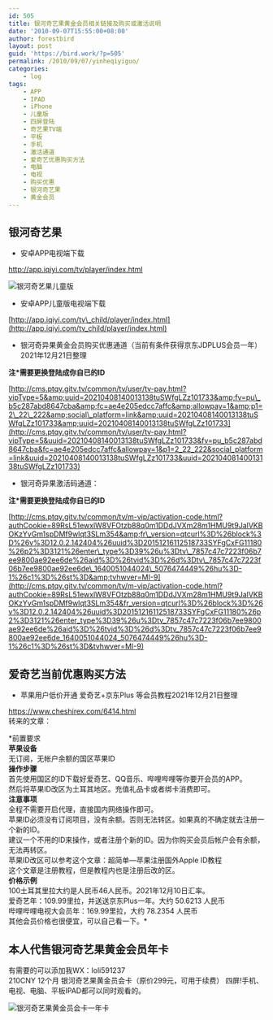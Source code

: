 ```yaml
---
id: 505
title: 银河奇艺果黄金会员相关链接及购买或激活说明
date: '2010-09-07T15:55:00+08:00'
author: forestbird
layout: post
guid: 'https://bird.work/?p=505'
permalink: /2010/09/07/yinheqiyiguo/
categories:
    - log
tags:
    - APP
    - IPAD
    - iPhone
    - 儿童版
    - 四屏登陆
    - 奇艺果TV端
    - 平板
    - 手机
    - 激活通道
    - 爱奇艺优惠购买方法
    - 电脑
    - 电视
    - 购买优惠
    - 银河奇艺果
    - 黄金会员
---
```


## 银河奇艺果

- 安卓APP电视端下载

<http://app.iqiyi.com/tv/player/index.html>

![银河奇艺果儿童版](https://bird.work/usr/uploads/2021/12/3653274661.png "银河奇艺果儿童版")

- 安卓APP儿童版电视端下载

[http://app.iqiyi.com/tv\_child/player/index.html](http://app.iqiyi.com/tv_child/player/index.html)

- 银河奇异果黄金会员购买优惠通道（当前有条件获得京东JDPLUS会员一年）2021年12月21日整理

**注\*需要更换登陆成你自已的ID**

[http://cms.ptqy.gitv.tv/common/tv/user/tv-pay.html?vipType=5&amp;uuid=20210408140013138tuSWfgLZz101733&amp;fv=pu\_b5c287abd8647cba&amp;fc=ae4e205edcc7affc&amp;allowpay=1&amp;p1=2\_22\_222&amp;social\_platform=link&amp;uuid=20210408140013138tuSWfgLZz101733&amp;uuid=20210408140013138tuSWfgLZz101733](http://cms.ptqy.gitv.tv/common/tv/user/tv-pay.html?vipType=5&uuid=20210408140013138tuSWfgLZz101733&fv=pu_b5c287abd8647cba&fc=ae4e205edcc7affc&allowpay=1&p1=2_22_222&social_platform=link&uuid=20210408140013138tuSWfgLZz101733&uuid=20210408140013138tuSWfgLZz101733)

- 银河奇异果激活码通道：

**注\*需要更换登陆成你自已的ID**

[http://cms.ptqy.gitv.tv/common/tv/m-vip/activation-code.html?authCookie=89RsL51ewxlW8VFOtzb88q0m1DDdJVXm28m1HMU9t9JalVKBOKzYvGm1spDMf9wlqt3SLm354&amp;fr\_version=qtcurl%3D%26block%3D%26v%3D12.0.2.142404%26uuid%3D20151216112518733SYFgCxFG11180%26p2%3D3121%26enter\_type%3D39%26u%3Dtv\_7857c47c7223f06b7ee9800ae92ee6de%26aid%3D%26tvid%3D%26d%3Dtv\_7857c47c7223f06b7ee9800ae92ee6de\_1640051044024\_5076474449%26hu%3D-1%26c1%3D%26st%3D&amp;tvhwver=MI-9](http://cms.ptqy.gitv.tv/common/tv/m-vip/activation-code.html?authCookie=89RsL51ewxlW8VFOtzb88q0m1DDdJVXm28m1HMU9t9JalVKBOKzYvGm1spDMf9wlqt3SLm354&fr_version=qtcurl%3D%26block%3D%26v%3D12.0.2.142404%26uuid%3D20151216112518733SYFgCxFG11180%26p2%3D3121%26enter_type%3D39%26u%3Dtv_7857c47c7223f06b7ee9800ae92ee6de%26aid%3D%26tvid%3D%26d%3Dtv_7857c47c7223f06b7ee9800ae92ee6de_1640051044024_5076474449%26hu%3D-1%26c1%3D%26st%3D&tvhwver=MI-9)

## 爱奇艺当前优惠购买方法

- 苹果用户低价开通 爱奇艺+京东Plus 等会员教程2021年12月21日整理

<https://www.cheshirex.com/6414.html>  
转来的文章：

\*前置要求  
**苹果设备**  
无订阅，无帐户余额的国区苹果ID  
**操作步骤**  
首先使用国区的ID下载好爱奇艺、QQ音乐、哔哩哔哩等你要开会员的APP。  
然后将苹果ID改区为土耳其地区。充值礼品卡或者绑卡消费即可。  
**注意事项**  
全程不需要开启代理，直接国内网络操作即可。  
苹果ID必须没有订阅项目，没有余额。否则无法转区。如果真的不确定就去注册一个新的ID。  
建议一个不用的ID来操作，或者注册个新的ID。因为你购买会员后帐户会有余额，无法再转区。  
苹果ID改区可以参考这个文章：超简单—苹果注册国外Apple ID教程  
这个文章是注册教程，但是教程内也是注册后改的区。  
**价格示例**  
100土耳其里拉大约是人民币46人民币。2021年12月10日汇率。  
爱奇艺年：109.99里拉，并送送京东Plus一年。大约 50.6213 人民币  
哔哩哔哩电视大会员年：169.99里拉，大约 78.2354 人民币  
其他会员价格也很便宜，可以自己看一下。\*

## 本人代售银河奇艺果黄金会员年卡

有需要的可以添加我WX：loli591237  
210CNY 12个月 银河奇艺果黄金员会卡（原价299元，可用于续费） 四屏!手机、电视、电脑、平板IPAD都可以同时观看的。

![银河奇艺果黄金员会卡一年卡](https://bird.work/usr/uploads/2021/12/3593383036.jpg "银河奇艺果黄金员会卡一年卡")